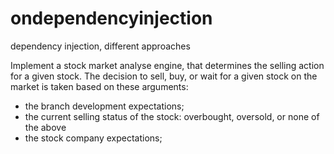 # ondependencyinjection
dependency injection, different approaches

Implement a stock market analyse engine, that determines the selling action for a given stock.
The decision to sell, buy, or wait for a given stock on the market is taken based on these arguments:
- the branch development expectations;
- the current selling status of the stock: overbought, oversold, or none of the above
- the stock company expectations;

